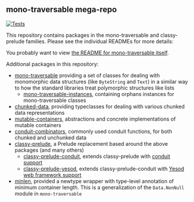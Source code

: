 ## mono-traversable mega-repo

[![Tests](https://github.com/snoyberg/mono-traversable/actions/workflows/tests.yml/badge.svg)](https://github.com/snoyberg/mono-traversable/actions/workflows/tests.yml)

This repository contains packages in the mono-traversable and classy-prelude
families. Please see the individual READMEs for more details:

You probably want to view [the README for mono-traversable
itself](https://github.com/snoyberg/mono-traversable/tree/master/mono-traversable#readme).

Additional packages in this repository:

* [mono-traversable](https://github.com/snoyberg/mono-traversable/tree/master/mono-traversable#readme)
  providing a set of classes for dealing with monomorphic data structures (like `ByteString` and `Text`)
  in a similar way to how the standard libraries treat polymorphic structures like lists
    * [mono-traversable-instances](https://github.com/snoyberg/mono-traversable/tree/master/mono-traversable-instances#readme),
      containing orphans instances for mono-traversable classes
* [chunked-data](https://github.com/snoyberg/mono-traversable/tree/master/chunked-data#readme),
  providing typeclasses for dealing with various chunked data representations
* [mutable-containers](https://github.com/snoyberg/mono-traversable/tree/master/mutable-containers#readme),
  abstractions and concrete implementations of mutable containers
* [conduit-combinators](https://github.com/snoyberg/mono-traversable/tree/master/conduit-combinators#readme),
  commonly used conduit functions, for both chunked and unchunked data
* [classy-prelude](https://github.com/snoyberg/mono-traversable/tree/master/classy-prelude#readme),
  a Prelude replacement based around the above packages (and many others)
    * [classy-prelude-conduit](https://github.com/snoyberg/mono-traversable/tree/master/classy-prelude-conduit#readme),
      extends classy-prelude with [conduit support](https://github.com/snoyberg/conduit)
    * [classy-prelude-yesod](https://github.com/snoyberg/mono-traversable/tree/master/classy-prelude-yesod#readme),
      extends classy-prelude-conduit with [Yesod web framework support](http://www.yesodweb.com)
* [minlen](https://github.com/snoyberg/mono-traversable/tree/master/minlen#readme),
  provided a newtype wrapper with type-level annotation of minimum container
  length. This is a generalization of the `Data.NonNull` module in `mono-traversable`

